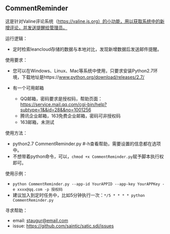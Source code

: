 CommentReminder
-----------------------

这是针对Valine评论系统（https://valine.js.org）的小功能，用以获取系统中的新增评论，并发送提醒给管理员。

运行逻辑：

  - 定时检索leancloud存储的数据与本地对比，发现新增数据后发送邮件提醒。

使用要求：

  - 您可以在Windows、Linux、Mac等系统中使用，只要求安装Python2.7环境，下载地址是https://www.python.org/download/releases/2.7/

  - 有一个可用邮箱

    - QQ邮箱，密码要求是授权码，帮助页面：https://service.mail.qq.com/cgi-bin/help?subtype=1&&id=28&&no=1001256
    - 腾讯企业邮箱，163免费企业邮箱，密码可非授权码
    - 163邮箱，未测试

使用方法：

  - python2.7 CommentReminder.py #-h查看帮助，需要设置的信息都在选项中。
  - 不想带着python命令，可以，`chmod +x CommentReminder.py`赋予脚本执行权即可。

使用示例：

  - `python CommentReminder.py --app-id YourAPPID --app-key YourAPPKey -e xxxx@qq.com -p 授权码`
  - 建议加入到定时任务中，比如5分钟执行一次：`*/5 * * * * python CommentReminder.py`

寻求帮助：

  - email: staugur@email.com 
  - issue: https://github.com/saintic/satic.sdi/issues

